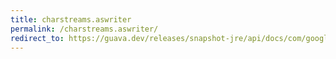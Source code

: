 ```yaml
---
title: charstreams.aswriter
permalink: /charstreams.aswriter/
redirect_to: https://guava.dev/releases/snapshot-jre/api/docs/com/google/common/io/CharStreams.html#asWriter-java.lang.Appendable-
---
```

